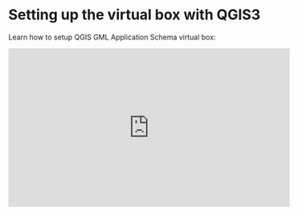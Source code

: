 # Setting up the virtual box with QGIS3

Learn how to setup QGIS GML Application Schema virtual box:

<iframe width="560" height="315" src="https://www.youtube.com/embed/t9xAE12vLp0" frameborder="0" allow="accelerometer; autoplay; clipboard-write; encrypted-media; gyroscope; picture-in-picture" allowfullscreen></iframe>
